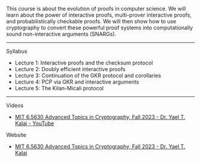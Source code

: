 This course is about the evolution of proofs in computer science.  We will learn about the power of interactive proofs, multi-prover interactive proofs, and probabilistically checkable proofs.  We will then show how to use cryptography to convert these powerful proof systems into computationally sound non-interactive arguments (SNARGs).

- - - -
Syllabus
* Lecture 1: Interactive proofs and the checksum protocol
* Lecture 2: Doubly efficient interactive proofs
* Lecture 3: Continuation of the GKR protocol and corollaries
* Lecture 4: PCP via GKR and interactive arguments
* Lecture 5: The Kilan-Micali protocol

- - - -

Videos
* [MIT 6.5630 Advanced Topics in Cryptography, Fall 2023 - Dr. Yael T. Kalai - YouTube](https://youtube.com/playlist?list=PLUl4u3cNGP61EZllk7zwgvPbI4kbnKhWz&si=wmhPgbh7e_hzURPg)

Website
* [MIT 6.5630 Advanced Topics in Cryptography, Fall 2023 - Dr. Yael T. Kalai](https://ocw.mit.edu/courses/6-5630-advanced-topics-in-cryptography-fall-2023/)
